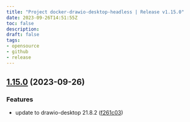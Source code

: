 ```yaml
---
title: "Project docker-drawio-desktop-headless | Release v1.15.0"
date: 2023-09-26T14:51:55Z
toc: false
description: 
draft: false
tags:
- opensource
- github
- release
---
```

## [1.15.0](https://github.com/rlespinasse/docker-drawio-desktop-headless/compare/v1.14.0...v1.15.0) (2023-09-26)


### Features

* update to drawio-desktop 21.8.2 ([f261c03](https://github.com/rlespinasse/docker-drawio-desktop-headless/commit/f261c03316d9236ffbff9821ccd783414e2f92e0))



